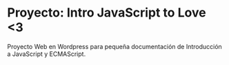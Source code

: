 # Proyecto: Intro JavaScript to Love <3

Proyecto Web en Wordpress para pequeña documentación de Introducción a JavaScript y ECMAScript.
